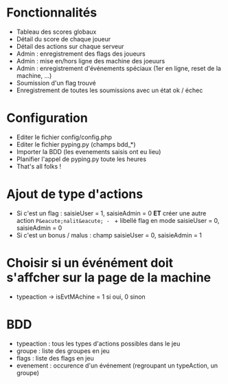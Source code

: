# Fonctionnalités
  - Tableau des scores globaux
  - Détail du score de chaque joueur
  - Détail des actions sur chaque serveur
  - Admin : enregistrement des flags des joueurs
  - Admin : mise en/hors ligne des machine des joeuurs
  - Admin : enregistrement d'événements spéciaux (1er en ligne, reset de la machine, ...)
  - Soumission d'un flag trouvé
  - Enregistrement de toutes les soumissions avec un état ok / échec

# Configuration
  - Editer le fichier config/config.php
  - Editer le fichier pyping.py (champs bdd_*)
  - Importer la BDD (les evenements saisis ont eu lieu)
  - Planifier l'appel de pyping.py toute les heures
  - That's all folks !

# Ajout de type d'actions
  - Si c'est un flag : saisieUser = 1, saisieAdmin = 0 __ET__ créer une autre action ```P&eacute;nalit&eacute; - ``` + libellé flag en mode saisieUser = 0, saisieAdmin = 0
  - Si c'est un bonus / malus : champ saisieUser = 0, saisieAdmin = 1

# Choisir si un événément doit s'affcher sur la page de la machine
  - typeaction -> isEvtMAchine = 1 si oui, 0 sinon

# BDD
  - typeaction : tous les types d'actions possibles dans le jeu
  - groupe : liste des groupes en jeu
  - flags : liste des flags en jeu
  - evenement : occurence d'un événement (regroupant un typeAction, un groupe)
